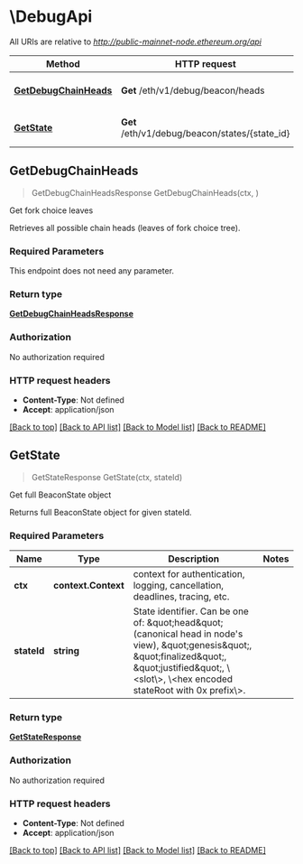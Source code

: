 # \DebugApi

All URIs are relative to *http://public-mainnet-node.ethereum.org/api*

Method | HTTP request | Description
------------- | ------------- | -------------
[**GetDebugChainHeads**](DebugApi.md#GetDebugChainHeads) | **Get** /eth/v1/debug/beacon/heads | Get fork choice leaves
[**GetState**](DebugApi.md#GetState) | **Get** /eth/v1/debug/beacon/states/{state_id} | Get full BeaconState object



## GetDebugChainHeads

> GetDebugChainHeadsResponse GetDebugChainHeads(ctx, )

Get fork choice leaves

Retrieves all possible chain heads (leaves of fork choice tree).

### Required Parameters

This endpoint does not need any parameter.

### Return type

[**GetDebugChainHeadsResponse**](GetDebugChainHeadsResponse.md)

### Authorization

No authorization required

### HTTP request headers

- **Content-Type**: Not defined
- **Accept**: application/json

[[Back to top]](#) [[Back to API list]](../README.md#documentation-for-api-endpoints)
[[Back to Model list]](../README.md#documentation-for-models)
[[Back to README]](../README.md)


## GetState

> GetStateResponse GetState(ctx, stateId)

Get full BeaconState object

Returns full BeaconState object for given stateId.

### Required Parameters


Name | Type | Description  | Notes
------------- | ------------- | ------------- | -------------
**ctx** | **context.Context** | context for authentication, logging, cancellation, deadlines, tracing, etc.
**stateId** | **string**| State identifier. Can be one of: \&quot;head\&quot; (canonical head in node&#39;s view), \&quot;genesis\&quot;, \&quot;finalized\&quot;, \&quot;justified\&quot;, \\&lt;slot\\&gt;, \\&lt;hex encoded stateRoot with 0x prefix\\&gt;.  | 

### Return type

[**GetStateResponse**](GetStateResponse.md)

### Authorization

No authorization required

### HTTP request headers

- **Content-Type**: Not defined
- **Accept**: application/json

[[Back to top]](#) [[Back to API list]](../README.md#documentation-for-api-endpoints)
[[Back to Model list]](../README.md#documentation-for-models)
[[Back to README]](../README.md)

